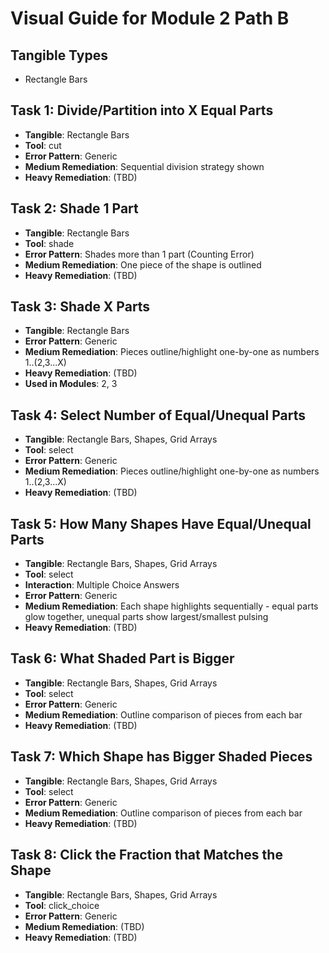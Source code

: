 # Visual Guide for Module 2 Path B

## Tangible Types
- Rectangle Bars

## Task 1: Divide/Partition into X Equal Parts
- **Tangible**: Rectangle Bars
- **Tool**: cut
- **Error Pattern**: Generic
- **Medium Remediation**: Sequential division strategy shown
- **Heavy Remediation**: (TBD)

## Task 2: Shade 1 Part
- **Tangible**: Rectangle Bars
- **Tool**: shade
- **Error Pattern**: Shades more than 1 part (Counting Error)
- **Medium Remediation**: One piece of the shape is outlined
- **Heavy Remediation**: (TBD)


## Task 3: Shade X Parts
- **Tangible**: Rectangle Bars
- **Error Pattern**: Generic
- **Medium Remediation**: Pieces outline/highlight one-by-one as numbers 1..(2,3...X)
- **Heavy Remediation**: (TBD)
- **Used in Modules**: 2, 3

## Task 4: Select Number of Equal/Unequal Parts
- **Tangible**: Rectangle Bars, Shapes, Grid Arrays
- **Tool**: select
- **Error Pattern**: Generic
- **Medium Remediation**: Pieces outline/highlight one-by-one as numbers 1..(2,3...X)
- **Heavy Remediation**: (TBD)

## Task 5: How Many Shapes Have Equal/Unequal Parts
- **Tangible**: Rectangle Bars, Shapes, Grid Arrays
- **Tool**: select
- **Interaction**: Multiple Choice Answers
- **Error Pattern**: Generic
- **Medium Remediation**: Each shape highlights sequentially - equal parts glow together, unequal parts show largest/smallest pulsing
- **Heavy Remediation**: (TBD)

## Task 6: What Shaded Part is Bigger
- **Tangible**: Rectangle Bars, Shapes, Grid Arrays
- **Tool**: select
- **Error Pattern**: Generic
- **Medium Remediation**: Outline comparison of pieces from each bar
- **Heavy Remediation**: (TBD)

## Task 7: Which Shape has Bigger Shaded Pieces
- **Tangible**: Rectangle Bars, Shapes, Grid Arrays
- **Tool**: select
- **Error Pattern**: Generic
- **Medium Remediation**: Outline comparison of pieces from each bar
- **Heavy Remediation**: (TBD)

## Task 8: Click the Fraction that Matches the Shape
- **Tangible**: Rectangle Bars, Shapes, Grid Arrays
- **Tool**: click_choice
- **Error Pattern**: Generic
- **Medium Remediation**: (TBD)
- **Heavy Remediation**: (TBD)

